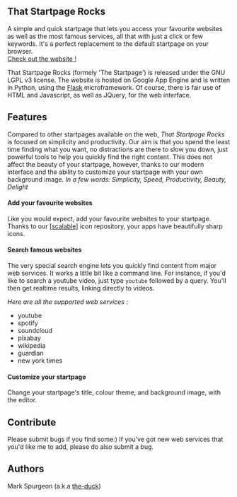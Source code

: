 ## That Startpage Rocks

A simple and quick startpage that lets you access your favourite websites as well as the most famous services, all that with just a click or few keywords. It's a perfect replacement to the default startpage on your browser.  
[Check out the website !](http://startpage-1072.appspot.com)

That Startpage Rocks (formely 'The Startpage') is released under the GNU LGPL v3 license. The website is hosted on Google App Engine and is written in Python, using the [Flask](http://flask.pocoo.org) microframework. Of course, there is fair use of HTML and Javascript, as well as JQuery, for the web interface.

## Features

Compared to other startpages available on the web, _That Startpage Rocks_ is focused on simplicity and productivity. Our aim is that you spend the least time finding what you want, no distractions are there to slow you down, just powerful tools to help you quickly find the right content. This does not affect the beauty of your startpage, however, thanks to our modern interface and the ability to customize your startpage with your own background image.
_In a few words: Simplicity, Speed, Productivity, Beauty, Delight_

#### Add your favourite websites

Like you would expect, add your favourite websites to your startpage. Thanks to our [[scalable]](http://startpage-1072.appspot.com/icons) icon repository, your apps have beautifully sharp icons.

#### Search famous websites

The very special search engine lets you quickly find content from major web services. It works a little bit like a command line. For instance, if you'd like to search a youtube video, just type `youtube` followed by a query. You'll then get realtime results, linking directly to videos.

_Here are all the supported web services :_

- youtube
- spotify
- soundcloud
- pixabay
- wikipedia
- guardian
- new york times

#### Customize your startpage

Change your startpage's title, colour theme, and background image, with the editor.

## Contribute

Please submit bugs if you find some:) If you've got new web services that you'd like me to add, please do also submit a bug.

## Authors

Mark Spurgeon (a.k.a [the-duck](https://github.com/the-duck))
